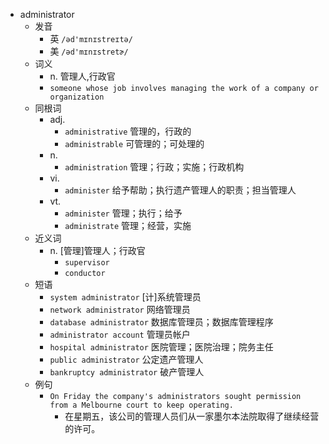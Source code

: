 - administrator
  - 发音
    - 英 `/əd'mɪnɪstreɪtə/`
    - 美 `/əd'mɪnɪstretɚ/`
  - 词义
    - n. 管理人,行政官
    - `someone whose job involves managing the work of a company or organization`
  - 同根词
    - adj.
      - `administrative` 管理的，行政的
      - `administrable` 可管理的；可处理的
    - n.
      - `administration` 管理；行政；实施；行政机构
    - vi.
      - `administer` 给予帮助；执行遗产管理人的职责；担当管理人
    - vt.
      - `administer` 管理；执行；给予
      - `administrate` 管理；经营，实施
  - 近义词
    - n. [管理]管理人；行政官
      - `supervisor`
      - `conductor`
  - 短语
    - `system administrator` [计]系统管理员 
    - `network administrator` 网络管理员 
    - `database administrator` 数据库管理员；数据库管理程序 
    - `administrator account` 管理员帐户 
    - `hospital administrator` 医院管理；医院治理；院务主任 
    - `public administrator` 公定遗产管理人 
    - `bankruptcy administrator` 破产管理人 
  - 例句
    - `On Friday the company's administrators sought permission from a Melbourne court to keep operating.`
      - 在星期五，该公司的管理人员们从一家墨尔本法院取得了继续经营的许可。

